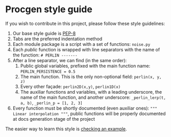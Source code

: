 Procgen style guide
===================

If you wish to contribute in this project, please follow these style guidelines:

1. Our base style guide is [PEP-8](https://www.python.org/dev/peps/pep-0008/)
2. Tabs are the preferred indentation method
3. Each module package is a script with a set of functions: `noise.py`
4. Each *public* function is wrapped with line separators with the name of the function: `# PERLIN -------`
5. After a line separator, we can find (in the same order):
	1. Public global variables, prefixed with the main function name: `PERLIN_PERSISTENCE = 0.5`
	2. The main function. This is the only non-optional field: `perlin(x, y, z)`
	3. Every other façade: `perlin2D(x,y)`, `perlin1D(x)`
	4. The auxiliar functions and variables, with a leading underscore, the name of the main function, and another underscore: `_perlin_lerp(t, a, b)`, `_perlin_p = [1, 2, 3]`
6. Every function must be shortly documented (even auxiliar ones): `""" Linear interpolation """`, public functions will be properly documented at docs generation stage of the project

The easier way to learn this style is [checking an example](./procgen/noise.py).